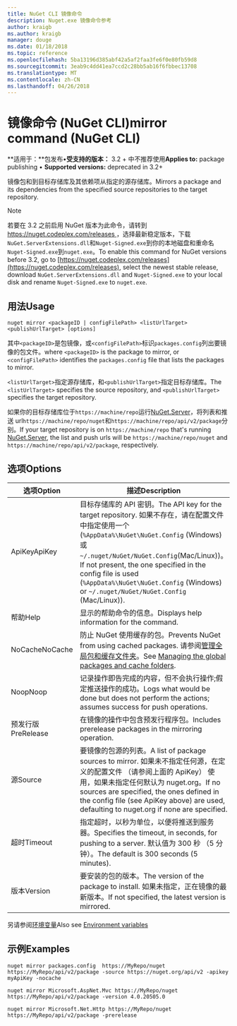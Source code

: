 ```yaml
---
title: NuGet CLI 镜像命令
description: Nuget.exe 镜像命令参考
author: kraigb
ms.author: kraigb
manager: douge
ms.date: 01/18/2018
ms.topic: reference
ms.openlocfilehash: 5ba13196d385abf42a5af2faa3fe6f0e80fb59d8
ms.sourcegitcommit: 3eab9c4dd41ea7ccd2c28bb5ab16f6fbbec13708
ms.translationtype: MT
ms.contentlocale: zh-CN
ms.lasthandoff: 04/26/2018
---
```

# <a name="mirror-command-nuget-cli"></a><span data-ttu-id="db2c2-103">镜像命令 (NuGet CLI)</span><span class="sxs-lookup"><span data-stu-id="db2c2-103">mirror command (NuGet CLI)</span></span>

<span data-ttu-id="db2c2-104">**适用于：**包发布&bullet;**受支持的版本：** 3.2 + 中不推荐使用</span><span class="sxs-lookup"><span data-stu-id="db2c2-104">**Applies to:** package publishing &bullet; **Supported versions:** deprecated in 3.2+</span></span>

<span data-ttu-id="db2c2-105">镜像包和到目标存储库及其依赖项从指定的源存储库。</span><span class="sxs-lookup"><span data-stu-id="db2c2-105">Mirrors a package and its dependencies from the specified source repositories to the target repository.</span></span>

> [!NOTE]
> <span data-ttu-id="db2c2-106">若要在 3.2 之前启用 NuGet 版本为此命令，请转到[ https://nuget.codeplex.com/releases ](https://nuget.codeplex.com/releases)，选择最新稳定版本，下载`NuGet.ServerExtensions.dll`和`Nuget-Signed.exe`到你的本地磁盘和重命名`Nuget-Signed.exe`到`nuget.exe`。</span><span class="sxs-lookup"><span data-stu-id="db2c2-106">To enable this command for NuGet versions before 3.2, go to [https://nuget.codeplex.com/releases](https://nuget.codeplex.com/releases), select the newest stable release, download `NuGet.ServerExtensions.dll` and `Nuget-Signed.exe` to your local disk and rename `Nuget-Signed.exe` to `nuget.exe`.</span></span>

## <a name="usage"></a><span data-ttu-id="db2c2-107">用法</span><span class="sxs-lookup"><span data-stu-id="db2c2-107">Usage</span></span>

```cli
nuget mirror <packageID | configFilePath> <listUrlTarget> <publishUrlTarget> [options]
```

<span data-ttu-id="db2c2-108">其中`<packageID>`是包镜像，或`<configFilePath>`标识`packages.config`列出要镜像的包文件。</span><span class="sxs-lookup"><span data-stu-id="db2c2-108">where `<packageID>` is the package to mirror, or `<configFilePath>` identifies the `packages.config` file that lists the packages to mirror.</span></span>

<span data-ttu-id="db2c2-109">`<listUrlTarget>`指定源存储库，和`<publishUrlTarget>`指定目标存储库。</span><span class="sxs-lookup"><span data-stu-id="db2c2-109">The `<listUrlTarget>` specifies the source repository, and `<publishUrlTarget>` specifies the target repository.</span></span>

<span data-ttu-id="db2c2-110">如果你的目标存储库位于`https://machine/repo`运行[NuGet.Server](../hosting-packages/nuget-server.md)，将列表和推送 url`https://machine/repo/nuget`和`https://machine/repo/api/v2/package`分别。</span><span class="sxs-lookup"><span data-stu-id="db2c2-110">If your target repository is on `https://machine/repo` that's running [NuGet.Server](../hosting-packages/nuget-server.md), the list and push urls will be `https://machine/repo/nuget` and `https://machine/repo/api/v2/package`, respectively.</span></span>

## <a name="options"></a><span data-ttu-id="db2c2-111">选项</span><span class="sxs-lookup"><span data-stu-id="db2c2-111">Options</span></span>

| <span data-ttu-id="db2c2-112">选项</span><span class="sxs-lookup"><span data-stu-id="db2c2-112">Option</span></span> | <span data-ttu-id="db2c2-113">描述</span><span class="sxs-lookup"><span data-stu-id="db2c2-113">Description</span></span> |
| --- | --- |
| <span data-ttu-id="db2c2-114">ApiKey</span><span class="sxs-lookup"><span data-stu-id="db2c2-114">ApiKey</span></span> | <span data-ttu-id="db2c2-115">目标存储库的 API 密钥。</span><span class="sxs-lookup"><span data-stu-id="db2c2-115">The API key for the target repository.</span></span> <span data-ttu-id="db2c2-116">如果不存在，请在配置文件中指定使用一个 (`%AppData%\NuGet\NuGet.Config` (Windows) 或`~/.nuget/NuGet/NuGet.Config`(Mac/Linux))。</span><span class="sxs-lookup"><span data-stu-id="db2c2-116">If not present,  the one specified in the config file is used (`%AppData%\NuGet\NuGet.Config` (Windows) or `~/.nuget/NuGet/NuGet.Config` (Mac/Linux)).</span></span> |
| <span data-ttu-id="db2c2-117">帮助</span><span class="sxs-lookup"><span data-stu-id="db2c2-117">Help</span></span> | <span data-ttu-id="db2c2-118">显示的帮助命令的信息。</span><span class="sxs-lookup"><span data-stu-id="db2c2-118">Displays help information for the command.</span></span> |
| <span data-ttu-id="db2c2-119">NoCache</span><span class="sxs-lookup"><span data-stu-id="db2c2-119">NoCache</span></span> | <span data-ttu-id="db2c2-120">防止 NuGet 使用缓存的包。</span><span class="sxs-lookup"><span data-stu-id="db2c2-120">Prevents NuGet from using cached packages.</span></span> <span data-ttu-id="db2c2-121">请参阅[管理全局包和缓存文件夹](../consume-packages/managing-the-global-packages-and-cache-folders.md)。</span><span class="sxs-lookup"><span data-stu-id="db2c2-121">See [Managing the global packages and cache folders](../consume-packages/managing-the-global-packages-and-cache-folders.md).</span></span> |
| <span data-ttu-id="db2c2-122">Noop</span><span class="sxs-lookup"><span data-stu-id="db2c2-122">Noop</span></span> | <span data-ttu-id="db2c2-123">记录操作即告完成的内容，但不会执行操作;假定推送操作的成功。</span><span class="sxs-lookup"><span data-stu-id="db2c2-123">Logs what would be done but does not perform the actions; assumes success for push operations.</span></span> |
| <span data-ttu-id="db2c2-124">预发行版</span><span class="sxs-lookup"><span data-stu-id="db2c2-124">PreRelease</span></span> | <span data-ttu-id="db2c2-125">在镜像的操作中包含预发行程序包。</span><span class="sxs-lookup"><span data-stu-id="db2c2-125">Includes prerelease packages in the mirroring operation.</span></span> |
| <span data-ttu-id="db2c2-126">源</span><span class="sxs-lookup"><span data-stu-id="db2c2-126">Source</span></span> | <span data-ttu-id="db2c2-127">要镜像的包源的列表。</span><span class="sxs-lookup"><span data-stu-id="db2c2-127">A list of package sources to mirror.</span></span> <span data-ttu-id="db2c2-128">如果未不指定任何源，在定义的配置文件 （请参阅上面的 ApiKey） 使用，如果未指定任何默认为 nuget.org。</span><span class="sxs-lookup"><span data-stu-id="db2c2-128">If no sources are specified, the ones defined in the config file (see ApiKey above) are used, defaulting to nuget.org if none are specified.</span></span> |
| <span data-ttu-id="db2c2-129">超时</span><span class="sxs-lookup"><span data-stu-id="db2c2-129">Timeout</span></span> | <span data-ttu-id="db2c2-130">指定超时，以秒为单位，以便将推送到服务器。</span><span class="sxs-lookup"><span data-stu-id="db2c2-130">Specifies the timeout, in seconds, for pushing to a server.</span></span> <span data-ttu-id="db2c2-131">默认值为 300 秒 （5 分钟）。</span><span class="sxs-lookup"><span data-stu-id="db2c2-131">The default is 300 seconds (5 minutes).</span></span> |
| <span data-ttu-id="db2c2-132">版本</span><span class="sxs-lookup"><span data-stu-id="db2c2-132">Version</span></span> | <span data-ttu-id="db2c2-133">要安装的包的版本。</span><span class="sxs-lookup"><span data-stu-id="db2c2-133">The version of the package to install.</span></span> <span data-ttu-id="db2c2-134">如果未指定，正在镜像的最新版本。</span><span class="sxs-lookup"><span data-stu-id="db2c2-134">If not specified, the latest version is mirrored.</span></span> |

<span data-ttu-id="db2c2-135">另请参阅[环境变量](cli-ref-environment-variables.md)</span><span class="sxs-lookup"><span data-stu-id="db2c2-135">Also see [Environment variables](cli-ref-environment-variables.md)</span></span>

## <a name="examples"></a><span data-ttu-id="db2c2-136">示例</span><span class="sxs-lookup"><span data-stu-id="db2c2-136">Examples</span></span>

```cli
nuget mirror packages.config  https://MyRepo/nuget https://MyRepo/api/v2/package -source https://nuget.org/api/v2 -apikey myApiKey -nocache

nuget mirror Microsoft.AspNet.Mvc https://MyRepo/nuget https://MyRepo/api/v2/package -version 4.0.20505.0

nuget mirror Microsoft.Net.Http https://MyRepo/nuget https://MyRepo/api/v2/package -prerelease
```
